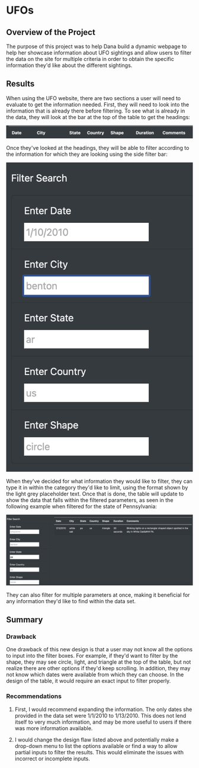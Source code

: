 # UFOs

## Overview of the Project

The purpose of this project was to help Dana build a dynamic webpage to help her showcase information about UFO sightings and allow users to filter the data on the site for multiple criteria in order to obtain the specific information they'd like about the different sightings.

## Results

When using the UFO website, there are two sections a user will need to evaluate to get the information needed. First, they will need to look into the information that is already there before filtering. To see what is already in the data, they will look at the bar at the top of the table to get the headings:

![This is a photo of the column headings.](https://github.com/hmpowell/UFOs/blob/main/static/images/id_bar.png)

Once they've looked at the headings, they will be able to filter according to the information for which they are looking using the side filter bar:

![This is a photo of the filter bars before any filters are inputted.](https://github.com/hmpowell/UFOs/blob/main/static/images/filter_options.png)

When they've decided for what information they would like to filter, they can type it in within the category they'd like to limit, using the format shown by the light grey placeholder text. Once that is done, the table will update to show the data that falls within the filtered parameters, as seen in the following example when filtered for the state of Pennsylvania:

![This is a photo of the data when filtered for the state of Pennsylvania.](https://github.com/hmpowell/UFOs/blob/main/static/images/pa_filtered.png)

They can also filter for multiple parameters at once, making it beneficial for any information they'd like to find within the data set.

## Summary
### Drawback

One drawback of this new design is that a user may not know all the options to input into the filter boxes. For example, if they'd want to filter by the shape, they may see circle, light, and triangle at the top of the table, but not realize there are other options if they'd keep scrolling. In addition, they may not know which dates were available from which they can choose. In the design of the table, it would require an exact input to filter properly.

### Recommendations

1. First, I would recommend expanding the information. The only dates she provided in the data set were 1/1/2010 to 1/13/2010. This does not lend itself to very much information, and may be more useful to users if there was more information available.

2. I would change the design flaw listed above and potentially make a drop-down menu to list the options available or find a way to allow partial inputs to filter the results. This would eliminate the issues with incorrect or incomplete inputs.
